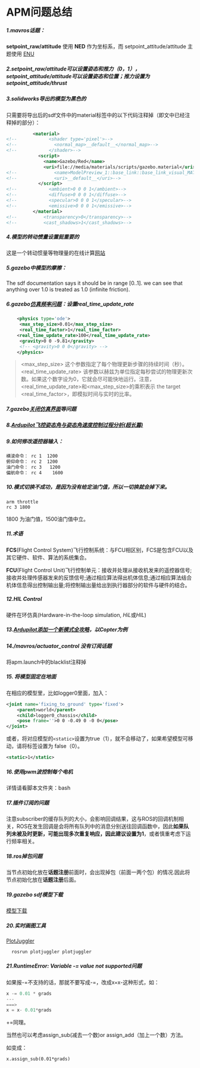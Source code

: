 # APM问题总结

##### 1.mavros话题：

**setpoint_raw/attitude** 使用 **NED** 作为坐标系，而 setpoint_attitude/attitude 主题使用 [ENU](https://discuss.px4.io/t/mavros-setpoint-raw-attitude/9016)

##### 2.setpoint_raw/attitude可以设置姿态和推力（0，1）， setpoint_attitude/attitude可以设置姿态和位置；推力设置为setpoint_attitude/thrust

##### 3.solidworks导出的模型为黑色的

只需要将导出后的sdf文件中的material标签中的以下代码注释掉（即文中已经注释掉的部分）：

```xml
          <material>
<!--            <shader type='pixel'>-->
<!--              <normal_map>__default__</normal_map>-->
<!--            </shader>-->
            <script>
              <name>Gazebo/Red</name>
              <uri>file://media/materials/scripts/gazebo.material</uri>
<!--              <name>ModelPreview_1::base_link::base_link_visual_MATERIAL_</name>-->
<!--              <uri>__default__</uri>-->
            </script>
<!--            <ambient>0 0 0 1</ambient>-->
<!--            <diffuse>0 0 0 1</diffuse>-->
<!--            <specular>0 0 0 1</specular>-->
<!--            <emissive>0 0 0 1</emissive>-->
          </material>
<!--          <transparency>0</transparency>-->
<!--          <cast_shadows>1</cast_shadows>-->
```



##### 4.模型的转动惯量设置挺重要的

这是一个转动惯量等物理量的在线计算[网站](https://edu.yanfabu.com/tools/show/1365/112/)

##### 5.gazebo中模型的摩擦：

The sdf documentation says it should be in range [0..1]. we can see that anything over 1.0 is treated as 1.0 (infinite friction).

##### 6.gazebo[仿真频率问题](http://gazebosim.org/tutorials?tut=physics_params&cat=physics)：设置real_time_update_rate

```xml
    <physics type='ode'>
 	 <max_step_size>0.01</max_step_size>
 	 <real_time_factor>1</real_time_factor>
  	<real_time_update_rate>100</real_time_update_rate>
 	 <gravity>0 0 -9.81</gravity>
 	 <!-- <gravity>0 0 0</gravity> -->
    </physics>
```

> <max_step_size>
> 这个参数指定了每个物理更新步骤的持续时间（秒）。
> <real_time_update_rate>
> 该参数以赫兹为单位指定每秒尝试的物理更新次数。如果这个数字设为0，它就会尽可能快地运行。注意，<real_time_update_rate>和<max_step_size>的乘积表示 the target <real_time_factor>，即模拟时间与实时的比率。

##### 7.gazebo[关闭仿真界面](https://www.dazhuanlan.com/2019/12/09/5dedf63cd7c52/)等问题

##### 8.[Ardupilot飞控姿态角与姿态角速度控制过程分析(超长篇)](https://blog.csdn.net/lixiaoweimashixiao/article/details/80934863)

##### 9.如何修改遥控器输入：

```bash
横滚命令： rc 1  1200
俯仰命令： rc 2  1200
油门命令： rc 3   1200
偏航命令： rc 4    1600
```

##### 10.模式切换不成功，是因为没有给定油门值，所以一切换就会掉下来。

```
arm throttle
rc 3 1800
```

1800 为油门值，1500油门值中立。



##### 11.术语

**FCS**(Flight Control System)飞行控制系统：与FCU相区别，FCS是包含FCU以及其它硬件、软件、算法的系统集合。

**FCU**(Flight Control Unit)飞行控制单元：接收并处理从接收机发来的遥控器信号;接收并处理传感器发来的反馈信号;通过相应算法得出机体信息;通过相应算法结合机体信息得出控制输出量;将控制输出量给出到执行器部分的软件与硬件的结合。

##### 12.HIL Control

硬件在环仿真(Hardware-in-the-loop simulation, *HiL*或*HIL*) 

##### 13.[Ardupilot添加一个新模式全攻略](https://blog.csdn.net/yinxian5224/article/details/97497969)，以Copter为例

##### 14./mavros/actuator_control 没有订阅话题

将apm.launch中的blacklist注释掉

##### 15. 将模型固定在地面

在相应的模型里，比如logger0里面，加入：

```xml
<joint name='fixing_to_ground' type='fixed'>
    <parent>world</parent>
    <child>logger0_chassis</child>
    <pose frame=''>0 0 -0.49 0 -0 0</pose>
</joint>
```

或者，将对应模型的`<static>`设置为true（1），就不会移动了，如果希望模型可移动，请将标签设置为 false（0）。

```xml
<static>1</static>
```

##### 16.使用pwm波控制每个电机

详情请看脚本文件夹：bash

##### 17.插件订阅的问题

注意subscriber的缓存队列的大小，会影响回调结果，这与ROS的回调机制相关，ROS在发生回调是会将所有队列中的消息分别送往回调函数中，因此**如果队列未被及时更新，可能出现多次重复响应，因此建议设置为1**，或者慎重考虑下运行频率相关。

##### 18.ros掉包问题

当节点初始化放在**话题注册**前面时，会出现掉包（前面一两个包）的情况.因此将节点初始化放在**话题注册**后面。

##### 19.gazebo sdf模型下载

[模型下载](https://3dwarehouse.sketchup.com/search/?q=cone)

##### 20.实时画图工具

[PlotJuggler](https://github.com/facontidavide/PlotJuggler)

```bash
  rosrun plotjuggler plotjuggler
```

##### 21.RuntimeError: Variable -= value not supported问题

如果报-=不支持的话，那就不要写成-=，改成x=x-这种形式，如：

```python
x -= 0.01 * grads
---
===>
x = x- 0.01*grads

```

+=同理。

当然也可以考虑assign_sub(减去一个数)or assign_add（加上一个数）方法。

如变成：

```
x.assign_sub(0.01*grads)
```


